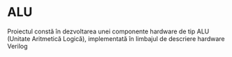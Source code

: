 # ALU
Proiectul constă în dezvoltarea unei componente hardware de tip ALU (Unitate Aritmetică Logică), implementată în limbajul de descriere hardware Verilog

